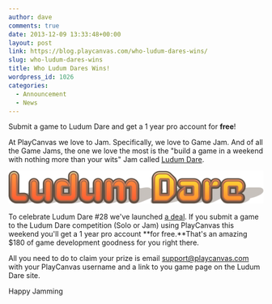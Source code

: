 ```yaml
---
author: dave
comments: true
date: 2013-12-09 13:33:48+00:00
layout: post
link: https://blog.playcanvas.com/who-ludum-dares-wins/
slug: who-ludum-dares-wins
title: Who Ludum Dares Wins!
wordpress_id: 1026
categories:
  - Announcement
  - News
---
```


Submit a game to Ludum Dare and get a 1 year pro account for **free**!

At PlayCanvas we love to Jam. Specifically, we love to Game Jam. And of all the Game Jams, the one we love the most is the "build a game in a weekend with nothing more than your wits" Jam called [Ludum Dare](https://ludumdare.com/).

[![Ludum Dare logo](/assets/media/LudumDare.png)](/assets/media/LudumDare.png)

To celebrate Ludum Dare #28 we've launched [a deal](http://www.ludumdare.com/compo/2013/12/08/ludum-deals-for-ld28/). If you submit a game to the Ludum Dare competition (Solo or Jam) using PlayCanvas this weekend you'll get a 1 year pro account **for free.**That's an amazing $180 of game development goodness for you right there.

All you need to do to claim your prize is email <support@playcanvas.com> with your PlayCanvas username and a link to you game page on the Ludum Dare site.

Happy Jamming
